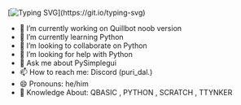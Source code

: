 [![Typing SVG](https://readme-typing-svg.demolab.com?font=Fira+Code&letterSpacing=abnormal&pause=1000&color=F7F7F7&center=true&width=435&lines=Hey+There!;Im+puri_dal+!)](https://git.io/typing-svg)

- 🔭 I’m currently working on Quillbot noob version
- 🌱 I’m currently learning Python
- 👯 I’m looking to collaborate on Python
- 🤔 I’m looking for help with Python
- 💬 Ask me about PySimplegui
- 📫 How to reach me: Discord (puri_dal.)
- 😄 Pronouns: he/him
- 🧠 Knowledge About: QBASIC , PYTHON , SCRATCH , TTYNKER

